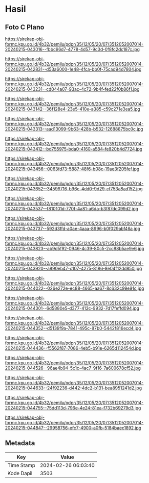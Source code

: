 # Hasil

## Foto C Plano

https://sirekap-obj-formc.kpu.go.id/4b32/pemilu/pdpr/35/12/05/20/07/3512052007014-20240215-043016--fbbc96d7-4778-4d57-9c3d-0f8fc2dc187c.jpg

https://sirekap-obj-formc.kpu.go.id/4b32/pemilu/pdpr/35/12/05/20/07/3512052007014-20240215-042831--d53a6000-1e48-4fca-bb0f-75cad94d7804.jpg

https://sirekap-obj-formc.kpu.go.id/4b32/pemilu/pdpr/35/12/05/20/07/3512052007014-20240215-043231--cd044a07-93ac-4c72-9b4f-fed22f0b86f1.jpg

https://sirekap-obj-formc.kpu.go.id/4b32/pemilu/pdpr/35/12/05/20/07/3512052007014-20240215-043142--36f128e4-23e5-410e-a385-c59c271e3ea5.jpg

https://sirekap-obj-formc.kpu.go.id/4b32/pemilu/pdpr/35/12/05/20/07/3512052007014-20240215-043313--aad13099-9b63-428b-b532-12688875bc0c.jpg

https://sirekap-obj-formc.kpu.go.id/4b32/pemilu/pdpr/35/12/05/20/07/3512052007014-20240215-043412--bd755975-bda0-4160-a584-fe820b4d7724.jpg

https://sirekap-obj-formc.kpu.go.id/4b32/pemilu/pdpr/35/12/05/20/07/3512052007014-20240215-043456--0063fd73-5887-48f6-b08c-19ae3f205fef.jpg

https://sirekap-obj-formc.kpu.go.id/4b32/pemilu/pdpr/35/12/05/20/07/3512052007014-20240215-043652--34599716-b96e-4dd0-9d29-cf753a8ad152.jpg

https://sirekap-obj-formc.kpu.go.id/4b32/pemilu/pdpr/35/12/05/20/07/3512052007014-20240215-043537--f810101d-770f-4a81-a6da-b3f87dc099d2.jpg

https://sirekap-obj-formc.kpu.go.id/4b32/pemilu/pdpr/35/12/05/20/07/3512052007014-20240215-043737--592d3ffd-a0ae-4aaa-8996-b0f029abf46a.jpg

https://sirekap-obj-formc.kpu.go.id/4b32/pemilu/pdpr/35/12/05/20/07/3512052007014-20240215-043823--ab9d5f92-0946-4c39-80c5-2cc88b5ae9e6.jpg

https://sirekap-obj-formc.kpu.go.id/4b32/pemilu/pdpr/35/12/05/20/07/3512052007014-20240215-043920--a890eb47-c107-4275-8186-8e04f12dd850.jpg

https://sirekap-obj-formc.kpu.go.id/4b32/pemilu/pdpr/35/12/05/20/07/3512052007014-20240215-044022--026e272e-ec88-4665-aa67-8c632c99e91c.jpg

https://sirekap-obj-formc.kpu.go.id/4b32/pemilu/pdpr/35/12/05/20/07/3512052007014-20240215-044301--6d5880e5-d377-412c-9932-7d17feffd094.jpg

https://sirekap-obj-formc.kpu.go.id/4b32/pemilu/pdpr/35/12/05/20/07/3512052007014-20240215-044352--d5139f9a-7841-495c-87b0-5442f816ecd4.jpg

https://sirekap-obj-formc.kpu.go.id/4b32/pemilu/pdpr/35/12/05/20/07/3512052007014-20240215-044436--f5562f87-7086-4eb5-b91e-6265d112454d.jpg

https://sirekap-obj-formc.kpu.go.id/4b32/pemilu/pdpr/35/12/05/20/07/3512052007014-20240215-044526--96ae4b94-5c1c-4ac7-9f16-7a600678cf52.jpg

https://sirekap-obj-formc.kpu.go.id/4b32/pemilu/pdpr/35/12/05/20/07/3512052007014-20240215-044633--24f92236-d442-4dc2-b131-bea8951241d2.jpg

https://sirekap-obj-formc.kpu.go.id/4b32/pemilu/pdpr/35/12/05/20/07/3512052007014-20240215-044755--75dd113d-796e-4e24-81ea-f732b69279d3.jpg

https://sirekap-obj-formc.kpu.go.id/4b32/pemilu/pdpr/35/12/05/20/07/3512052007014-20240215-044847--29958756-efc7-4900-a0fb-5184baec1892.jpg


## Metadata

| Key        | Value               |
| ---------- | ------------------- |
| Time Stamp | 2024-02-26 06:03:40 |
| Kode Dapil | 3503                |



